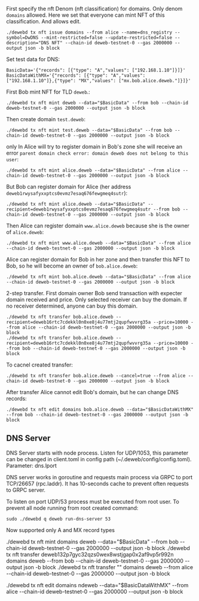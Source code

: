 First specify the nft Denom (nft classification) for domains. Only denom `domains` allowed. Here we set that everyone can mint NFT of this classification. And allows edit.
```
./dewebd tx nft issue domains --from alice --name=dns_registry --symbol=DwDNS --mint-restricted=false --update-restricted=false --description="DNS NFT" --chain-id deweb-testnet-0 --gas 2000000 --output json -b block
```

Set test data for DNS:
```
BasicData='{"records": [{"type": "A","values": ["192.168.1.10"]}]}'
BasicDataWithMX='{"records": [{"type": "A","values": ["192.168.1.10"]},{"type": "MX","values": ["mx.bob.alice.deweb."]}]}'
```

First Bob mint NFT for TLD `deweb`.: 
```
./dewebd tx nft mint deweb --data="$BasicData" --from bob --chain-id deweb-testnet-0 --gas 2000000 --output json -b block
```

Then create domain `test.deweb`:
```
./dewebd tx nft mint test.deweb --data="$BasicData" --from bob --chain-id deweb-testnet-0 --gas 2000000 --output json -b block
```
only 
In Alice will try to register domain in Bob's zone she will receive an error `parent domain check error: domain deweb does not belong to this user`:
```
./dewebd tx nft mint alice.deweb --data="$BasicData" --from alice --chain-id deweb-testnet-0 --gas 2000000 --output json -b block
```

But Bob can register domain for Alice (her address `deweb1rwysafyxxptcs0evmz7esaq676fewgmeq4sutr`):
```
./dewebd tx nft mint alice.deweb --data="$BasicData" --recipient=deweb1rwysafyxxptcs0evmz7esaq676fewgmeq4sutr --from bob --chain-id deweb-testnet-0 --gas 2000000 --output json -b block
```

Then Alice can register domain `www.alice.deweb` because she is the owner of `alice.deweb`:
```
./dewebd tx nft mint www.alice.deweb --data="$BasicData" --from alice --chain-id deweb-testnet-0 --gas 2000000 --output json -b block
```

Alice can register domain for Bob in her zone and then transfer this NFT to Bob, so he will become an owner of `bob.alice.deweb`:
```
./dewebd tx nft mint bob.alice.deweb --data="$BasicData" --from alice --chain-id deweb-testnet-0 --gas 2000000 --output json -b block
```
2-step transfer. First domain owner Bob send transaction with expecter domain received and price. Only selected receiver
can buy the domain. If no receiver determined, anyone can buy this domain.
```
./dewebd tx nft transfer bob.alice.deweb --recipient=deweb16rtc7cdekkl0n0xe8j4u77mtj2qupfwvvrg35a --price=10000 --from alice --chain-id deweb-testnet-0 --gas 2000000 --output json -b block
./dewebd tx nft transfer bob.alice.deweb --recipient=deweb16rtc7cdekkl0n0xe8j4u77mtj2qupfwvvrg35a --price=10000 --from bob --chain-id deweb-testnet-0 --gas 2000000 --output json -b block
```

To cacnel created transfer:
```
./dewebd tx nft transfer bob.alice.deweb --cancel=true --from alice --chain-id deweb-testnet-0 --gas 2000000 --output json -b block
```

After transfer Alice cannot edit Bob's domain, but he can change DNS records: 
```
./dewebd tx nft edit domains bob.alice.deweb --data="$BasicDataWithMX" --from bob --chain-id deweb-testnet-0 --gas 2000000 --output json -b block
```

## DNS Server

DNS Server starts with node process. Listen for UDP/1053, this parameter can be changed in client.toml in config path (~/.deweb/config/config.toml).
Parameter: dns.lport

DNS server works in goroutine and requests main process via GRPC to port TCP/26657 (rpc.laddr).
It has 10-seconds cache to prevent often requests to GRPC server.

To listen on port UDP/53 process must be executed from root user. To prevent all node running from root created command:
```
sudo ./dewebd q deweb run-dns-server 53
```

Now supported only A and MX record types



./dewebd tx nft mint domains deweb --data="$BasicData" --from bob --chain-id deweb-testnet-0 --gas 2000000 --output json -b block
./dewebd tx nft transfer deweb132p7gyc32qzs0wex8wstjgap0x2af9vp5r992n domains deweb --from bob --chain-id deweb-testnet-0 --gas 2000000 --output json -b block
./dewebd tx nft transfer "" domains deweb --from alice --chain-id deweb-testnet-0 --gas 2000000 --output json -b block


./dewebd tx nft edit domains ndeweb --data="$BasicDataWithMX" --from alice --chain-id deweb-testnet-0 --gas 2000000 --output json -b block